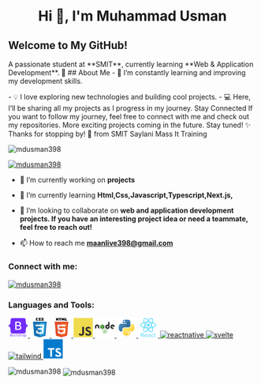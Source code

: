 <h1 align="center">Hi 👋, I'm Muhammad Usman</h1>
<h3 align="center"> <h2> Welcome to My GitHub!</h2> <p>A passionate student at **SMIT**, currently learning **Web & Application Development**. 🚀 ## About Me - 🌱 I’m constantly learning and improving my development skills.</p> - 💡 I love exploring new technologies and building cool projects. - 💻 Here, I’ll be sharing all my projects as I progress in my journey. Stay Connected If you want to follow my journey, feel free to connect with me and check out my repositories. More exciting projects coming in the future. Stay tuned! ✨ Thanks for stopping by! 🙌 from SMIT Saylani Mass It Training</h3>

<p align="left"> <img src="https://komarev.com/ghpvc/?username=mdusman398&label=Profile%20views&color=0e75b6&style=flat" alt="mdusman398" /> </p>

<p align="left"> <a href="https://github.com/ryo-ma/github-profile-trophy"><img src="https://github-profile-trophy.vercel.app/?username=mdusman398" alt="mdusman398" /></a> </p>

- 🔭 I’m currently working on **projects**

- 🌱 I’m currently learning **Html,Css,Javascript,Typescript,Next.js,**

- 👯 I’m looking to collaborate on **web and application development projects. If you have an interesting project idea or need a teammate, feel free to reach out!**

- 📫 How to reach me **maanlive398@gmail.com**

<h3 align="left">Connect with me:</h3>
<p align="left">
<a href="https://linkedin.com/in/mdusman398" target="blank"><img align="center" src="https://raw.githubusercontent.com/rahuldkjain/github-profile-readme-generator/master/src/images/icons/Social/linked-in-alt.svg" alt="mdusman398" height="30" width="40" /></a>
</p>

<h3 align="left">Languages and Tools:</h3>
<p align="left"> <a href="https://getbootstrap.com" target="_blank" rel="noreferrer"> <img src="https://raw.githubusercontent.com/devicons/devicon/master/icons/bootstrap/bootstrap-plain-wordmark.svg" alt="bootstrap" width="40" height="40"/> </a> <a href="https://www.w3schools.com/css/" target="_blank" rel="noreferrer"> <img src="https://raw.githubusercontent.com/devicons/devicon/master/icons/css3/css3-original-wordmark.svg" alt="css3" width="40" height="40"/> </a> <a href="https://www.w3.org/html/" target="_blank" rel="noreferrer"> <img src="https://raw.githubusercontent.com/devicons/devicon/master/icons/html5/html5-original-wordmark.svg" alt="html5" width="40" height="40"/> </a> <a href="https://developer.mozilla.org/en-US/docs/Web/JavaScript" target="_blank" rel="noreferrer"> <img src="https://raw.githubusercontent.com/devicons/devicon/master/icons/javascript/javascript-original.svg" alt="javascript" width="40" height="40"/> </a> <a href="https://nodejs.org" target="_blank" rel="noreferrer"> <img src="https://raw.githubusercontent.com/devicons/devicon/master/icons/nodejs/nodejs-original-wordmark.svg" alt="nodejs" width="40" height="40"/> </a> <a href="https://www.python.org" target="_blank" rel="noreferrer"> <img src="https://raw.githubusercontent.com/devicons/devicon/master/icons/python/python-original.svg" alt="python" width="40" height="40"/> </a> <a href="https://reactjs.org/" target="_blank" rel="noreferrer"> <img src="https://raw.githubusercontent.com/devicons/devicon/master/icons/react/react-original-wordmark.svg" alt="react" width="40" height="40"/> </a> <a href="https://reactnative.dev/" target="_blank" rel="noreferrer"> <img src="https://reactnative.dev/img/header_logo.svg" alt="reactnative" width="40" height="40"/> </a> <a href="https://svelte.dev" target="_blank" rel="noreferrer"> <img src="https://upload.wikimedia.org/wikipedia/commons/1/1b/Svelte_Logo.svg" alt="svelte" width="40" height="40"/> </a> <a href="https://tailwindcss.com/" target="_blank" rel="noreferrer"> <img src="https://www.vectorlogo.zone/logos/tailwindcss/tailwindcss-icon.svg" alt="tailwind" width="40" height="40"/> </a> <a href="https://www.typescriptlang.org/" target="_blank" rel="noreferrer"> <img src="https://raw.githubusercontent.com/devicons/devicon/master/icons/typescript/typescript-original.svg" alt="typescript" width="40" height="40"/> </a> </p>

<p><img align="left" src="https://github-readme-stats.vercel.app/api/top-langs?username=mdusman398&show_icons=true&locale=en&layout=compact" alt="mdusman398" /></p>

<p>&nbsp;<img align="center" src="https://github-readme-stats.vercel.app/api?username=mdusman398&show_icons=true&locale=en" alt="mdusman398" /></p>

